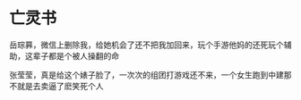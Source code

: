 # 亡灵书

岳琮奡，微信上删除我，给她机会了还不把我加回来，玩个手游他妈的还死玩个辅助，这辈子都是个被人操翻的命

张莹莹，真是给这个婊子脸了，一次次的组团打游戏还不来，一个女生跑到中建那不就是去卖逼了麽笑死个人
